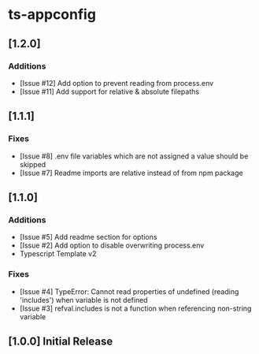 # ts-appconfig

## [1.2.0]

### Additions
- [Issue #12] Add option to prevent reading from process.env
- [Issue #11] Add support for relative & absolute filepaths

## [1.1.1]

### Fixes
- [Issue #8] .env file variables which are not assigned a value should be skipped
- [Issue #7] Readme imports are relative instead of from npm package

## [1.1.0]

### Additions
- [Issue #5] Add readme section for options
- [Issue #2] Add option to disable overwriting process.env
- Typescript Template v2

### Fixes
- [Issue #4] TypeError: Cannot read properties of undefined (reading 'includes') when variable is not defined
- [Issue #3] refval.includes is not a function when referencing non-string variable

## [1.0.0] Initial Release

